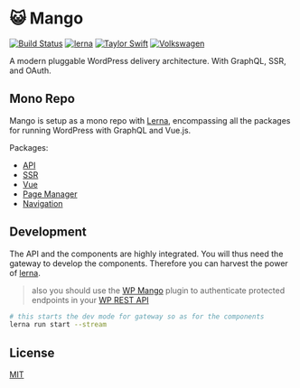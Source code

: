 # :smiley_cat: Mango
[![Build Status](https://travis-ci.org/axelspringer/mango.svg?branch=master)](https://travis-ci.org/axelspringer/mango.svg?branch=master)
[![lerna](https://img.shields.io/badge/maintained%20with-lerna-cc00ff.svg)](https://lernajs.io/)
[![Taylor Swift](https://img.shields.io/badge/secured%20by-taylor%20swift-brightgreen.svg)](https://twitter.com/SwiftOnSecurity)
[![Volkswagen](https://auchenberg.github.io/volkswagen/volkswargen_ci.svg?v=1)](https://github.com/auchenberg/volkswagen)

A modern pluggable WordPress delivery architecture. With GraphQL, SSR, and OAuth.

## Mono Repo

Mango is setup as a mono repo with [Lerna](https://github.com/lerna/lerna), encompassing all the packages for running WordPress with GraphQL and Vue.js.

Packages:

* [API](https://github.com/axelspringer/mango/tree/master/packages/mango-api#README)
* [SSR](https://github.com/axelspringer/mango/tree/master/packages/mango-ssr#README)
* [Vue](https://github.com/axelspringer/mango/tree/master/packages/mango-vue#README)
* [Page Manager](https://github.com/axelspringer/mango/tree/master/packages/mango-plugin-pagemanager#README)
* [Navigation](https://github.com/axelspringer/mango/tree/master/packages/mango-plugin-navigation#README)

## Development

The API and the components are highly integrated. You will thus need the gateway to develop the components. Therefore you can harvest the power of [lerna](https://lernajs.io/).

> also you should use the [WP Mango](https://github.com/axelspringer/wp-mango) plugin to authenticate protected endpoints in your [WP REST API](http://v2.wp-api.org/)

```bash
# this starts the dev mode for gateway so as for the components
lerna run start --stream
```

## License
[MIT](/LICENSE)
